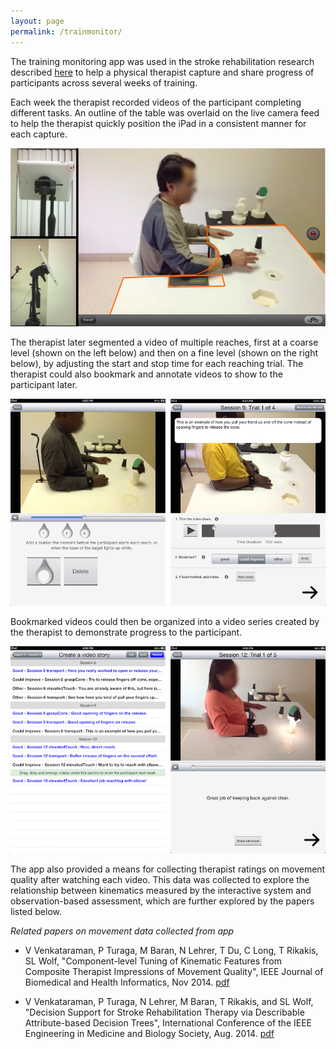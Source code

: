 ```yaml
---
layout: page
permalink: /trainmonitor/
---
```


The training monitoring app was used in the stroke rehabilitation research described [here](/feedback/) to help a physical therapist capture and share progress of participants across several weeks of training. 

Each week the therapist recorded videos of the participant completing different tasks. An outline of the table was overlaid on the live camera feed to help the therapist quickly position the iPad in a consistent manner for each capture. 


![alt text](/images/trainingmonitoring/videoCapture.jpg)  


The therapist later segmented a video of multiple reaches, first at a coarse level (shown on the left below) and then on a fine level (shown on the right below), by adjusting the start and stop time for each reaching trial. The therapist could also bookmark and annotate videos to show to the participant later.

![alt text](/images/trainingmonitoring/segmenting.png)  

Bookmarked videos could then be organized into a video series created by the therapist to demonstrate progress to the participant. 

![alt text](/images/trainingmonitoring/story.png)  

The app also provided a means for collecting therapist ratings on movement quality after watching each video. This data was collected to explore the relationship between kinematics measured by the interactive system and observation-based assessment, which are further explored by the papers listed below. 

*Related papers on movement data collected from app*

- V Venkataraman, P Turaga, M Baran, N Lehrer, T Du, C Long, T Rikakis, SL Wolf, "Component-level Tuning of Kinematic Features from Composite Therapist Impressions of Movement Quality", IEEE Journal of Biomedical and Health Informatics, Nov 2014. [pdf](/publications/IEEE_J-BHI_Paper.pdf)

- V Venkataraman, P Turaga, N Lehrer, M Baran, T Rikakis, and SL Wolf, "Decision Support for Stroke Rehabilitation Therapy via Describable Attribute-based Decision Trees", International Conference of the IEEE Engineering in Medicine and Biology Society, Aug. 2014. [pdf](/publications/AssistiveRehab_EMBC'14.pdf)
